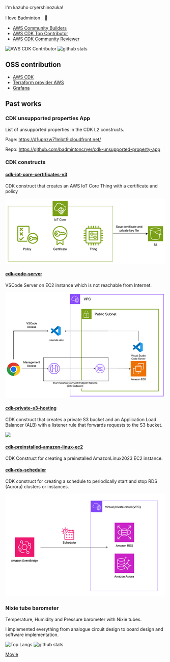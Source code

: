 I'm kazuho cryershinozuka!

I love Badminton　🏸　

- [AWS Community Builders](https://aws.amazon.com/jp/developer/community/community-builders/community-builders-directory/?cb-cards.sort-by=item.additionalFields.cbName&cb-cards.sort-order=asc&awsf.builder-category=*all&awsf.location=*all&awsf.year=*all&cb-cards.q=kazuho&cb-cards.q_operator=AND)
- [AWS CDK Top Contributor](https://github.com/aws/aws-cdk/blob/main/CONTRIBUTORS.md)
- [AWS CDK Community Reviewer](https://github.com/aws/aws-cdk/wiki/CDK-Community-PR-Reviews)

<p align="left">
  <img alt="AWS CDK Contributor" height="150px" src="https://cdk-stats.vercel.app/api?username=badmintoncryer" />
  <img alt="github stats" height="200px" src="https://github-readme-stats.vercel.app/api?username=badmintoncryer&theme=onedark&show_icons=ture" />
</p>

## OSS contribution

- [AWS CDK](https://github.com/aws/aws-cdk/pulls?q=is%3Apr+author%3Abadmintoncryer)
- [Terraform provider AWS](https://github.com/hashicorp/terraform-provider-aws/pulls?q=is%3Apr+author%3Abadmintoncryer)
- [Grafana](https://github.com/grafana/grafana/pulls?q=is%3Apr+author%3Abadmintoncryer)

## Past works

### CDK unsupported properties App

List of unsupported properties in the CDK L2 constructs.

Page: <https://d1upnzw71mlot9.cloudfront.net/>

Repo: <https://github.com/badmintoncryer/cdk-unsupported-property-app>

### CDK constructs

#### [cdk-iot-core-certificates-v3](https://constructs.dev/packages/cdk-iot-core-certificates-v3)

CDK construct that creates an AWS IoT Core Thing with a certificate and policy

![](https://github.com/badmintoncryer/cdk-iot-core-certificates-v3/raw/main/images/iot.png)

#### [cdk-code-server](https://constructs.dev/packages/cdk-code-server)

VSCode Server on EC2 instance which is not reachable from Internet.

![](https://github.com/badmintoncryer/cdk-code-server/raw/main/images/code-server.png)

#### [cdk-private-s3-hosting](https://constructs.dev/packages/cdk-private-s3-hosting/)

CDK construct that creates a private S3 bucket and an Application Load Balancer (ALB) with a listener rule that forwards requests to the S3 bucket.

![](https://github.com/badmintoncryer/cdk-private-s3-hosting/raw/main/images/private_s3_hosting.png)

#### [cdk-preinstalled-amazon-linux-ec2](https://constructs.dev/packages/cdk-preinstalled-amazon-linux-ec2)

CDK Construct for creating a preinstalled AmazonLinux2023 EC2 instance.

#### [cdk-rds-scheduler](https://constructs.dev/packages/cdk-rds-scheduler)

CDK construct for creating a schedule to periodically start and stop RDS (Aurora) clusters or instances.

![](https://raw.githubusercontent.com/badmintoncryer/cdk-rds-scheduler/HEAD/image/architecture.png)

### Nixie tube barometer

Temperature, Humidity and Pressure barometer with Nixie tubes.

I implemented everything from analogue circuit design to board design and software implementation.

<p align="left"> 
  <img alt="Top Langs" height="300px" src="https://user-images.githubusercontent.com/64848616/221585177-107b6846-eeb8-4d6c-87d1-512ed03a3435.jpg" />
  <img alt="github stats" height="300px" src="https://user-images.githubusercontent.com/64848616/221585191-0335c0a3-731f-4cc2-a930-41afc94decdd.jpg" />
</p>

[Movie](https://user-images.githubusercontent.com/64848616/221582740-e0a4b2ab-accf-4f7c-9ca1-1ef2a64a822d.mp4)


<!---
badmintoncryer/badmintoncryer is a ✨ special ✨ repository because its `README.md` (this file) appears on your GitHub profile.
You can click the Preview link to take a look at your changes.
--->
